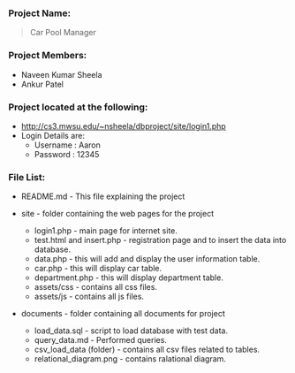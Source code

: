 ### Project Name: 
>Car Pool Manager

### Project Members:

- Naveen Kumar Sheela
- Ankur Patel

### Project located at the following:
>

- http://cs3.mwsu.edu/~nsheela/dbproject/site/login1.php
- Login Details are: 
	 - Username : Aaron
	 - Password : 12345			

### File List:
>

- README.md - This file explaining the project
- site - folder containing the web pages for the project
    - login1.php - main page for internet site.
    - test.html and insert.php - registration page and to insert the data into database.
    - data.php - this will add and display the user information table.
    - car.php -  this will display car table.
    - department.php - this will display department table.
    - assets/css - contains all css files.
    - assets/js - contains all js files.
    
- documents - folder containing all documents for project
    - load_data.sql - script to load database with test data.
    - query_data.md -  Performed queries.
    - csv_load_data (folder) - contains all csv files related to tables.
    - relational_diagram.png - contains ralational diagram.
